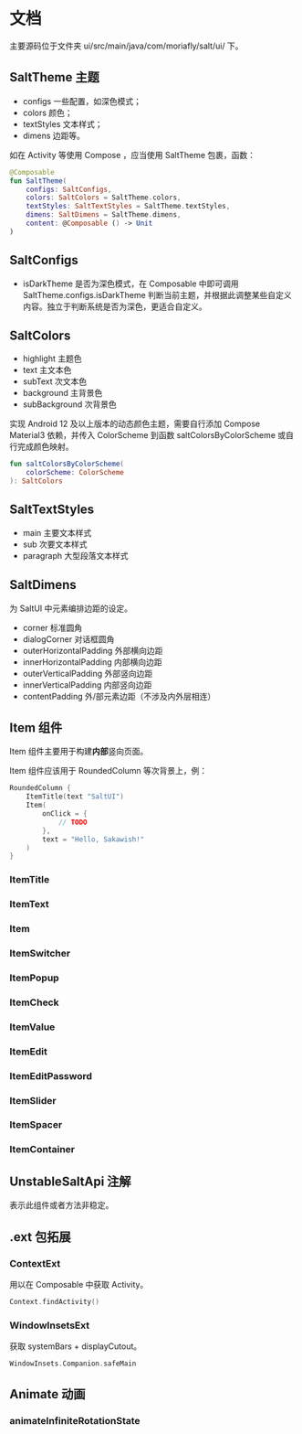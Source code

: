 # 文档

主要源码位于文件夹 ui/src/main/java/com/moriafly/salt/ui/ 下。

## SaltTheme 主题

- configs 一些配置，如深色模式；
- colors 颜色；
- textStyles 文本样式；
- dimens 边距等。

如在 Activity 等使用 Compose ，应当使用 SaltTheme 包裹，函数：

```kotlin
@Composable
fun SaltTheme(
    configs: SaltConfigs,
    colors: SaltColors = SaltTheme.colors,
    textStyles: SaltTextStyles = SaltTheme.textStyles,
    dimens: SaltDimens = SaltTheme.dimens,
    content: @Composable () -> Unit
)
```

## SaltConfigs

- isDarkTheme 是否为深色模式，在 Composable 中即可调用 SaltTheme.configs.isDarkTheme 判断当前主题，并根据此调整某些自定义内容。独立于判断系统是否为深色，更适合自定义。

## SaltColors

- highlight 主题色
- text 主文本色
- subText 次文本色
- background 主背景色
- subBackground 次背景色

实现 Android 12 及以上版本的动态颜色主题，需要自行添加 Compose Material3 依赖，并传入 ColorScheme 到函数 saltColorsByColorScheme 或自行完成颜色映射。

```kotlin
fun saltColorsByColorScheme(
    colorScheme: ColorScheme
): SaltColors
```

## SaltTextStyles

- main 主要文本样式
- sub 次要文本样式
- paragraph 大型段落文本样式

## SaltDimens

为 SaltUI 中元素编排边距的设定。

- corner 标准圆角
- dialogCorner 对话框圆角
- outerHorizontalPadding 外部横向边距
- innerHorizontalPadding 内部横向边距
- outerVerticalPadding 外部竖向边距
- innerVerticalPadding 内部竖向边距
- contentPadding 外/部元素边距（不涉及内外层相连）

## Item 组件

Item 组件主要用于构建**内部**竖向页面。

Item 组件应该用于 RoundedColumn 等次背景上，例：

```kotlin
RoundedColumn {
    ItemTitle(text "SaltUI")
    Item(
        onClick = {
            // TODO
        },
        text = "Hello, Sakawish!"
    )
}
```

### ItemTitle
### ItemText
### Item
### ItemSwitcher
### ItemPopup
### ItemCheck
### ItemValue
### ItemEdit
### ItemEditPassword
### ItemSlider
### ItemSpacer
### ItemContainer

## UnstableSaltApi 注解

表示此组件或者方法非稳定。

## .ext 包拓展

### ContextExt

用以在 Composable 中获取 Activity。

```kotlin
Context.findActivity()
```

### WindowInsetsExt

获取 systemBars + displayCutout。

```kotlin
WindowInsets.Companion.safeMain
```

## Animate 动画

### animateInfiniteRotationState